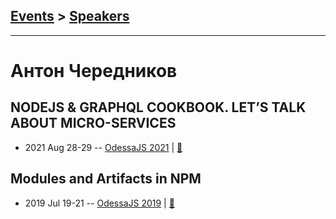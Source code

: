## [Events](../README.md) > [Speakers](../speakers.md)
---

# Антон Чередников

## NODEJS &amp; GRAPHQL COOKBOOK. LET’S TALK ABOUT MICRO-SERVICES
- 2021 Aug 28-29 -- [OdessaJS 2021](https://youtu.be/6e200r344Bk)  | [:notebook:](https://www.slideshare.net/OdessaJSConf/nodejs-graphql-cookbook-lets-talk-about-microservices-by-odessajs2021)  
## Modules and Artifacts in NPM
- 2019 Jul 19-21 -- [OdessaJS 2019](https://www.youtube.com/watch?v=mNhOknS1HFQ)  | [:notebook:](https://www.slideshare.net/OdessaJSConf/modules-and-artifacts-in-npm-by-anton-cherednikov)  
